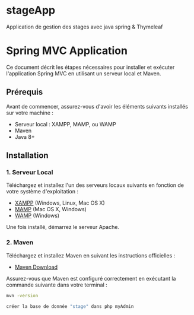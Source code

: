 # stageApp
Application de gestion des stages avec java spring &amp; Thymeleaf

# Spring MVC Application

Ce document décrit les étapes nécessaires pour installer et exécuter l'application Spring MVC en utilisant un serveur local et Maven.

## Prérequis

Avant de commencer, assurez-vous d'avoir les éléments suivants installés sur votre machine :

- Serveur local : XAMPP, MAMP, ou WAMP
- Maven
- Java 8+

## Installation

### 1. Serveur Local

Téléchargez et installez l'un des serveurs locaux suivants en fonction de votre système d'exploitation :

- [XAMPP](https://www.apachefriends.org/index.html) (Windows, Linux, Mac OS X)
- [MAMP](https://www.mamp.info/en/) (Mac OS X, Windows)
- [WAMP](http://www.wampserver.com/en/) (Windows)

Une fois installé, démarrez le serveur Apache.

### 2. Maven

Téléchargez et installez Maven en suivant les instructions officielles :

- [Maven Download](https://maven.apache.org/download.cgi)

Assurez-vous que Maven est configuré correctement en exécutant la commande suivante dans votre terminal :

```sh
mvn -version

créer la base de donnée "stage" dans php myAdmin
